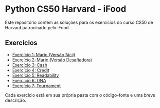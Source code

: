 # Python CS50 Harvard - iFood

Este repositório contém as soluções para os exercícios do curso CS50 de Harvard patrocinado pelo iFood.

## Exercícios

- [Exercício 1: Mario (Versão fácil)](./exercicio1)
- [Exercício 2: Mario (Versão Desafiadora)](./exercicio2)
- [Exercício 3: Cash](./exercicio3)
- [Exercício 4: Credit](./exercicio4)
- [Exercício 5: Readability](./exercicio5)
- [Exercício 6: DNA](./exercicio6)
- [Exercício 7: Tournament](./exercicio7)

Cada exercício está em sua própria pasta com o código-fonte e uma breve descrição.